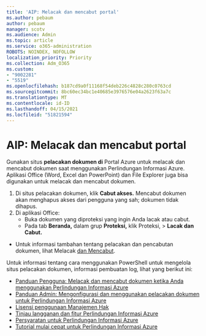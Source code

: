 ```yaml
---
title: 'AIP: Melacak dan mencabut portal'
ms.author: pebaum
author: pebaum
manager: scotv
ms.audience: Admin
ms.topic: article
ms.service: o365-administration
ROBOTS: NOINDEX, NOFOLLOW
localization_priority: Priority
ms.collection: Adm_O365
ms.custom:
- "9002281"
- "5519"
ms.openlocfilehash: b187cd9a0f11168f54deb226c4828c280c0763cd
ms.sourcegitcommit: 8bc60ec34bc1e40685e3976576e04a2623f63a7c
ms.translationtype: MT
ms.contentlocale: id-ID
ms.lasthandoff: 04/15/2021
ms.locfileid: "51821594"
---
```

# <a name="aip-track-and-revoke-portal"></a>AIP: Melacak dan mencabut portal

Gunakan situs **pelacakan dokumen di** Portal Azure untuk melacak dan mencabut dokumen saat menggunakan Perlindungan Informasi Azure. Aplikasi Office (Word, Excel dan PowerPoint) dan File Explorer juga bisa digunakan untuk melacak dan mencabut dokumen.

1. Di situs pelacakan dokumen, klik **Cabut akses.** Mencabut dokumen akan menghapus akses dari pengguna yang sah; dokumen tidak dihapus.
2. Di aplikasi Office:
    - Buka dokumen yang diproteksi yang ingin Anda lacak atau cabut.
    - Pada tab **Beranda,** dalam grup **Proteksi,** klik Proteksi, > **Lacak dan Cabut.**

- Untuk informasi tambahan tentang pelacakan dan pencabutan dokumen, lihat Melacak [dan Mencabut](https://docs.microsoft.com/azure/information-protection/rms-client/client-track-revoke).

Untuk informasi tentang cara menggunakan PowerShell untuk mengelola situs pelacakan dokumen, informasi pembuatan log, lihat yang berikut ini:
- [Panduan Pengguna: Melacak dan mencabut dokumen ketika Anda menggunakan Perlindungan Informasi Azure](https://docs.microsoft.com/azure/information-protection/rms-client/client-track-revoke)
- [Panduan Admin: Mengonfigurasi dan menggunakan pelacakan dokumen untuk Perlindungan Informasi Azure](https://docs.microsoft.com/azure/information-protection/rms-client/client-admin-guide-document-tracking)
- [Lisensi penggunaan Manajemen Hak](https://docs.microsoft.com/azure/information-protection/configure-usage-rights#rights-management-use-license)
- [Tinjau langganan dan fitur Perlindungan Informasi Azure](https://azure.microsoft.com/pricing/details/information-protection)
- [Persyaratan untuk Perlindungan Informasi Azure](https://docs.microsoft.com/azure/information-protection/get-started/requirements)
- [Tutorial mulai cepat untuk Perlindungan Informasi Azure](https://docs.microsoft.com/azure/information-protection/get-started/infoprotect-quick-start-tutorial)
